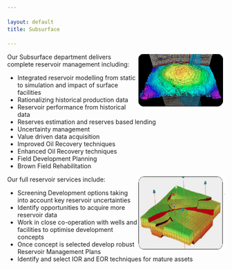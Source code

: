 ```yaml
---

layout: default
title: Subsurface

---
```


<img src="/images/subsurface_1.png" style="float:right; max-width:40%" />

Our Subsurface department delivers complete reservoir management including:
 
- Integrated reservoir modelling from static to simulation and impact of surface facilities
- Rationalizing historical production data
- Reservoir performance from historical data
- Reserves estimation and reserves based lending
- Uncertainty management
- Value driven data acquisition
- Improved Oil Recovery techniques
- Enhanced Oil Recovery techniques
- Field Development Planning
- Brown Field Rehabilitation

<img src="/images/subsurface_2.png" style="float:right; max-width:40%;" />

Our full reservoir services include:

- Screening Development options taking into account key reservoir uncertainties
- Identify opportunities to acquire more reservoir data
- Work in close co-operation with wells and facilities to optimise development concepts
- Once concept is selected develop robust Reservoir Management Plans
- Identify and select IOR and EOR techniques for mature assets